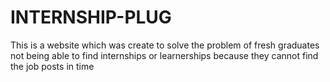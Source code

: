 # INTERNSHIP-PLUG
This is a website which was create to solve the problem of fresh graduates not being able to find internships or learnerships because they cannot find the job posts in time 
